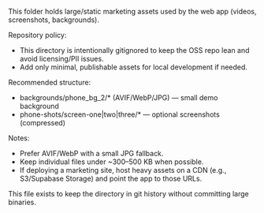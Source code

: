 This folder holds large/static marketing assets used by the web app (videos, screenshots, backgrounds).

Repository policy:
- This directory is intentionally gitignored to keep the OSS repo lean and avoid licensing/PII issues.
- Add only minimal, publishable assets for local development if needed.

Recommended structure:
- backgrounds/phone_bg_2/*  (AVIF/WebP/JPG) — small demo background
- phone-shots/screen-one|two|three/* — optional screenshots (compressed)

Notes:
- Prefer AVIF/WebP with a small JPG fallback.
- Keep individual files under ~300–500 KB when possible.
- If deploying a marketing site, host heavy assets on a CDN (e.g., S3/Supabase Storage) and point the app to those URLs.

This file exists to keep the directory in git history without committing large binaries.
